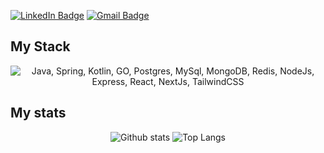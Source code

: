 [![LinkedIn Badge](https://img.shields.io/badge/-LinkedIn-0A66C2?style=flat-square&logo=LinkedIn&logoColor=white)](https://www.linkedin.com/in/victor-lira-front-end/)
[![Gmail Badge](https://img.shields.io/badge/-victorliracorporativo@gmail.com-ea4336?style=flat-square&logo=Gmail&logoColor=white&link=mailto:victorliracorporativo@gmail.com)](mailto:victorliracorporativo@gmail.com)

## My Stack
<p align="center">
  <img src="https://skillicons.dev/icons?i=typescript,java,spring,nodejs,nestjs,react,vuejs,angular,next,aws,postgres,redis,mongo,docker&theme=dark" alt="Java, Spring, Kotlin, GO, Postgres, MySql, MongoDB, Redis, NodeJs, Express, React, NextJs, TailwindCSS">
</p>


## My stats
<div align="center">
  <img src="https://github-readme-stats.vercel.app/api?username=victorlirafront&theme=discord_old_blurple&show_icons=true&hide_rank=true&custom_title=Stats&count_private=true&hide_border=true&hide=issues&line_height=24&bg_color=0d111700" alt="Github stats" />
  <img src="https://github-readme-stats.vercel.app/api/top-langs/?username=victorlirafront&layout=compact&theme=discord_old_blurple&count_private=true&hide_border=true&bg_color=0d1117" alt="Top Langs">
</div>
